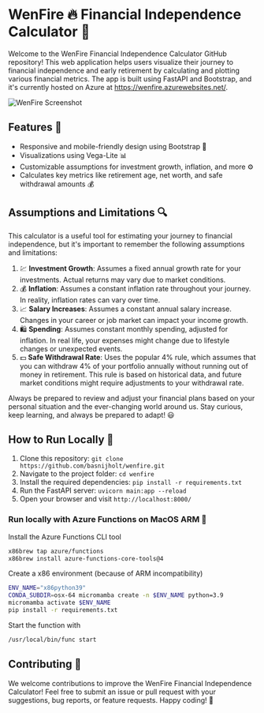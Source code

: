 # WenFire 🔥 Financial Independence Calculator 💸

Welcome to the WenFire Financial Independence Calculator GitHub repository! This web application helps users visualize their journey to financial independence and early retirement by calculating and plotting various financial metrics. The app is built using FastAPI and Bootstrap, and it's currently hosted on Azure at https://wenfire.azurewebsites.net/.

![WenFire Screenshot](./screenshot.png)

## Features 🌟

- Responsive and mobile-friendly design using Bootstrap 📱
- Visualizations using Vega-Lite 📊
- Customizable assumptions for investment growth, inflation, and more ⚙️
- Calculates key metrics like retirement age, net worth, and safe withdrawal amounts 💰

## Assumptions and Limitations 🔍

This calculator is a useful tool for estimating your journey to financial independence, but it's important to remember the following assumptions and limitations:

1. 💹 **Investment Growth**: Assumes a fixed annual growth rate for your investments. Actual returns may vary due to market conditions.
2. 💰 **Inflation**: Assumes a constant inflation rate throughout your journey. In reality, inflation rates can vary over time.
3. 📈 **Salary Increases**: Assumes a constant annual salary increase. Changes in your career or job market can impact your income growth.
4. 🛍️ **Spending**: Assumes constant monthly spending, adjusted for inflation. In real life, your expenses might change due to lifestyle changes or unexpected events.
5. 💵 **Safe Withdrawal Rate**: Uses the popular 4% rule, which assumes that you can withdraw 4% of your portfolio annually without running out of money in retirement. This rule is based on historical data, and future market conditions might require adjustments to your withdrawal rate.

Always be prepared to review and adjust your financial plans based on your personal situation and the ever-changing world around us. Stay curious, keep learning, and always be prepared to adapt! 😃

## How to Run Locally 🚀

1. Clone this repository: `git clone https://github.com/basnijholt/wenfire.git`
2. Navigate to the project folder: `cd wenfire`
3. Install the required dependencies: `pip install -r requirements.txt`
4. Run the FastAPI server: `uvicorn main:app --reload`
5. Open your browser and visit `http://localhost:8000/`

### Run locally with Azure Functions on MacOS ARM 🍎

Install the Azure Functions CLI tool

```bash
x86brew tap azure/functions
x86brew install azure-functions-core-tools@4
```

Create a x86 environment (because of ARM incompatibility)

```bash
ENV_NAME="x86python39"
CONDA_SUBDIR=osx-64 micromamba create -n $ENV_NAME python=3.9
micromamba activate $ENV_NAME
pip install -r requirements.txt
```

Start the function with

```bash
/usr/local/bin/func start
```

## Contributing 🤝

We welcome contributions to improve the WenFire Financial Independence Calculator! Feel free to submit an issue or pull request with your suggestions, bug reports, or feature requests. Happy coding! 🎉

